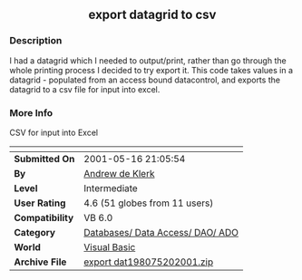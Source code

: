﻿<div align="center">

## export datagrid to csv


</div>

### Description

I had a datagrid which I needed to output/print, rather than go through the whole printing process I decided to try export it. This code takes values in a datagrid - populated from an access bound datacontrol, and exports the datagrid to a csv file for input into excel.
 
### More Info
 
CSV for input into Excel


<span>             |<span>
---                |---
**Submitted On**   |2001-05-16 21:05:54
**By**             |[Andrew de Klerk](https://github.com/Planet-Source-Code/PSCIndex/blob/master/ByAuthor/andrew-de-klerk.md)
**Level**          |Intermediate
**User Rating**    |4.6 (51 globes from 11 users)
**Compatibility**  |VB 6\.0
**Category**       |[Databases/ Data Access/ DAO/ ADO](https://github.com/Planet-Source-Code/PSCIndex/blob/master/ByCategory/databases-data-access-dao-ado__1-6.md)
**World**          |[Visual Basic](https://github.com/Planet-Source-Code/PSCIndex/blob/master/ByWorld/visual-basic.md)
**Archive File**   |[export dat198075202001\.zip](https://github.com/Planet-Source-Code/andrew-de-klerk-export-datagrid-to-csv__1-23297/archive/master.zip)








